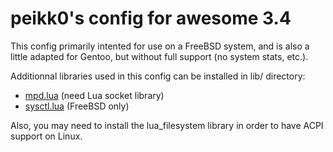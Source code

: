 # peikk0's config for awesome 3.4

This config primarily intented for use on a FreeBSD system, and is also a
little adapted for Gentoo, but without full support (no system stats, etc.).

Additionnal libraries used in this config can be installed in lib/ directory:

  - [mpd.lua](https://github.com/peikk0/lua-mpd) (need Lua socket library)
  - [sysctl.lua](https://github.com/peikk0/lua-sysctl) (FreeBSD only)

Also, you may need to install the lua_filesystem library in order to have ACPI
support on Linux.

